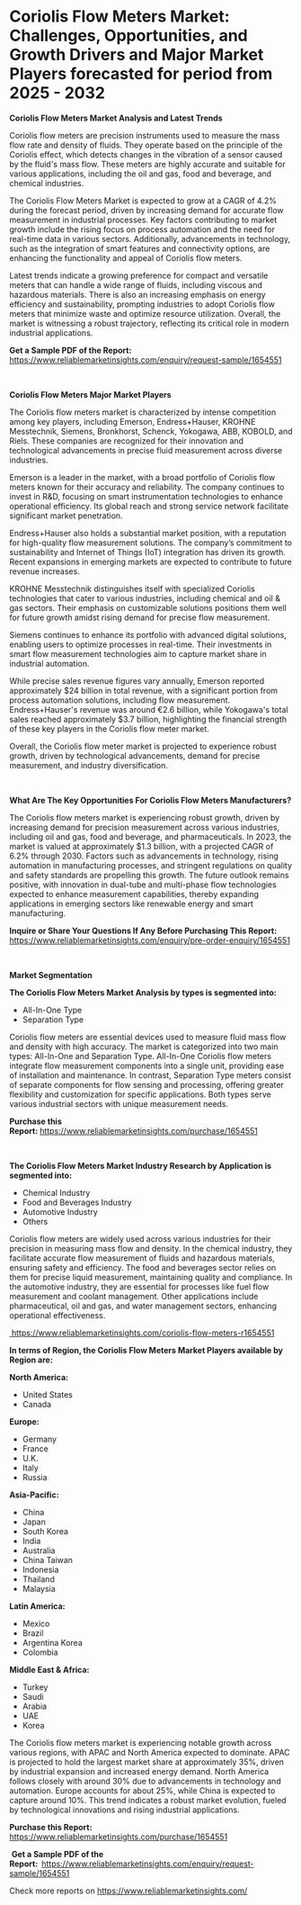<p><h1>Coriolis Flow Meters Market: Challenges, Opportunities, and Growth Drivers and Major Market Players forecasted for period from 2025 - 2032</h1></p><p><strong>Coriolis Flow Meters Market Analysis and Latest Trends</strong></p>
<p><p>Coriolis flow meters are precision instruments used to measure the mass flow rate and density of fluids. They operate based on the principle of the Coriolis effect, which detects changes in the vibration of a sensor caused by the fluid's mass flow. These meters are highly accurate and suitable for various applications, including the oil and gas, food and beverage, and chemical industries.</p><p>The Coriolis Flow Meters Market is expected to grow at a CAGR of 4.2% during the forecast period, driven by increasing demand for accurate flow measurement in industrial processes. Key factors contributing to market growth include the rising focus on process automation and the need for real-time data in various sectors. Additionally, advancements in technology, such as the integration of smart features and connectivity options, are enhancing the functionality and appeal of Coriolis flow meters.</p><p>Latest trends indicate a growing preference for compact and versatile meters that can handle a wide range of fluids, including viscous and hazardous materials. There is also an increasing emphasis on energy efficiency and sustainability, prompting industries to adopt Coriolis flow meters that minimize waste and optimize resource utilization. Overall, the market is witnessing a robust trajectory, reflecting its critical role in modern industrial applications.</p></p>
<p><strong>Get a Sample PDF of the Report:&nbsp;</strong> <a href="https://www.reliablemarketinsights.com/enquiry/request-sample/1654551?utm_campaign=2204&utm_medium=2&utm_source=Github&utm_content=ia&utm_term=11042025&utm_id=coriolis-flow-meters">https://www.reliablemarketinsights.com/enquiry/request-sample/1654551</a></p>
<p>&nbsp;</p>
<p><strong>Coriolis Flow Meters Major Market Players</strong></p>
<p><p>The Coriolis flow meters market is characterized by intense competition among key players, including Emerson, Endress+Hauser, KROHNE Messtechnik, Siemens, Bronkhorst, Schenck, Yokogawa, ABB, KOBOLD, and Riels. These companies are recognized for their innovation and technological advancements in precise fluid measurement across diverse industries.</p><p>Emerson is a leader in the market, with a broad portfolio of Coriolis flow meters known for their accuracy and reliability. The company continues to invest in R&D, focusing on smart instrumentation technologies to enhance operational efficiency. Its global reach and strong service network facilitate significant market penetration.</p><p>Endress+Hauser also holds a substantial market position, with a reputation for high-quality flow measurement solutions. The company’s commitment to sustainability and Internet of Things (IoT) integration has driven its growth. Recent expansions in emerging markets are expected to contribute to future revenue increases.</p><p>KROHNE Messtechnik distinguishes itself with specialized Coriolis technologies that cater to various industries, including chemical and oil & gas sectors. Their emphasis on customizable solutions positions them well for future growth amidst rising demand for precise flow measurement.</p><p>Siemens continues to enhance its portfolio with advanced digital solutions, enabling users to optimize processes in real-time. Their investments in smart flow measurement technologies aim to capture market share in industrial automation.</p><p>While precise sales revenue figures vary annually, Emerson reported approximately $24 billion in total revenue, with a significant portion from process automation solutions, including flow measurement. Endress+Hauser's revenue was around €2.6 billion, while Yokogawa's total sales reached approximately $3.7 billion, highlighting the financial strength of these key players in the Coriolis flow meter market.</p><p>Overall, the Coriolis flow meter market is projected to experience robust growth, driven by technological advancements, demand for precise measurement, and industry diversification.</p></p>
<p>&nbsp;</p>
<p><strong>What Are The Key Opportunities For Coriolis Flow Meters Manufacturers?</strong></p>
<p><p>The Coriolis flow meters market is experiencing robust growth, driven by increasing demand for precision measurement across various industries, including oil and gas, food and beverage, and pharmaceuticals. In 2023, the market is valued at approximately $1.3 billion, with a projected CAGR of 6.2% through 2030. Factors such as advancements in technology, rising automation in manufacturing processes, and stringent regulations on quality and safety standards are propelling this growth. The future outlook remains positive, with innovation in dual-tube and multi-phase flow technologies expected to enhance measurement capabilities, thereby expanding applications in emerging sectors like renewable energy and smart manufacturing.</p></p>
<p><strong>Inquire or Share Your Questions If Any Before Purchasing This Report:</strong> <a href="https://www.reliablemarketinsights.com/enquiry/pre-order-enquiry/1654551?utm_campaign=2204&utm_medium=2&utm_source=Github&utm_content=ia&utm_term=11042025&utm_id=coriolis-flow-meters">https://www.reliablemarketinsights.com/enquiry/pre-order-enquiry/1654551</a></p>
<p>&nbsp;</p>
<p><strong>Market Segmentation</strong></p>
<p><strong>The Coriolis Flow Meters Market Analysis by types is segmented into:</strong></p>
<p><ul><li>All-In-One Type</li><li>Separation Type</li></ul></p>
<p><p>Coriolis flow meters are essential devices used to measure fluid mass flow and density with high accuracy. The market is categorized into two main types: All-In-One and Separation Type. All-In-One Coriolis flow meters integrate flow measurement components into a single unit, providing ease of installation and maintenance. In contrast, Separation Type meters consist of separate components for flow sensing and processing, offering greater flexibility and customization for specific applications. Both types serve various industrial sectors with unique measurement needs.</p></p>
<p><strong>Purchase this Report:&nbsp;</strong><a href="https://www.reliablemarketinsights.com/purchase/1654551?utm_campaign=2204&utm_medium=2&utm_source=Github&utm_content=ia&utm_term=11042025&utm_id=coriolis-flow-meters">https://www.reliablemarketinsights.com/purchase/1654551</a></p>
<p>&nbsp;</p>
<p><strong>The Coriolis Flow Meters Market Industry Research by Application is segmented into:</strong></p>
<p><ul><li>Chemical Industry</li><li>Food and Beverages Industry</li><li>Automotive Industry</li><li>Others</li></ul></p>
<p><p>Coriolis flow meters are widely used across various industries for their precision in measuring mass flow and density. In the chemical industry, they facilitate accurate flow measurement of fluids and hazardous materials, ensuring safety and efficiency. The food and beverages sector relies on them for precise liquid measurement, maintaining quality and compliance. In the automotive industry, they are essential for processes like fuel flow measurement and coolant management. Other applications include pharmaceutical, oil and gas, and water management sectors, enhancing operational effectiveness.</p></p>
<p><a href="https://www.reliablemarketinsights.com/coriolis-flow-meters-r1654551?utm_campaign=2204&utm_medium=2&utm_source=Github&utm_content=ia&utm_term=11042025&utm_id=coriolis-flow-meters">&nbsp;https://www.reliablemarketinsights.com/coriolis-flow-meters-r1654551</a></p>
<p><strong>In terms of Region, the Coriolis Flow Meters Market Players available by Region are:</strong></p>
<p>
    <p> <strong> North America: </strong>
        <ul>
            <li>United States</li>
            <li>Canada</li>
        </ul>
        </p> 
    <p> <strong> Europe: </strong>
        <ul>
            <li>Germany</li>
            <li>France</li>
            <li>U.K.</li>
            <li>Italy</li>
            <li>Russia</li>
        </ul>
        </p> 
    <p> <strong> Asia-Pacific: </strong>
        <ul>
            <li>China</li>
            <li>Japan</li>
            <li>South Korea</li>
            <li>India</li>
            <li>Australia</li>
            <li>China Taiwan</li>
            <li>Indonesia</li>
            <li>Thailand</li>
            <li>Malaysia</li>
        </ul>
        </p> 
    <p> <strong> Latin America: </strong>
        <ul>
            <li>Mexico</li>
            <li>Brazil</li>
            <li>Argentina Korea</li>
            <li>Colombia</li>
        </ul>
        </p> 
    <p> <strong> Middle East & Africa: </strong>
        <ul>
            <li>Turkey</li>
            <li>Saudi</li>
            <li>Arabia</li>
            <li>UAE</li>
            <li>Korea</li>
        </ul>
    </p>
    </p>
<p><p>The Coriolis flow meters market is experiencing notable growth across various regions, with APAC and North America expected to dominate. APAC is projected to hold the largest market share at approximately 35%, driven by industrial expansion and increased energy demand. North America follows closely with around 30% due to advancements in technology and automation. Europe accounts for about 25%, while China is expected to capture around 10%. This trend indicates a robust market evolution, fueled by technological innovations and rising industrial applications.</p></p>
<p><strong>Purchase this Report: </strong><a href="https://www.reliablemarketinsights.com/purchase/1654551?utm_campaign=2204&utm_medium=2&utm_source=Github&utm_content=ia&utm_term=11042025&utm_id=coriolis-flow-meters">https://www.reliablemarketinsights.com/purchase/1654551</a></p>
<p>&nbsp;<strong>Get a Sample PDF of the Report:&nbsp;&nbsp;</strong><a href="https://www.reliablemarketinsights.com/enquiry/request-sample/1654551?utm_campaign=2204&utm_medium=2&utm_source=Github&utm_content=ia&utm_term=11042025&utm_id=coriolis-flow-meters">https://www.reliablemarketinsights.com/enquiry/request-sample/1654551</a></p>
<p><strong></strong></p>
<p>Check more reports on <a href="https://www.reliablemarketinsights.com/?utm_campaign=2204&utm_medium=2&utm_source=Github&utm_content=ia&utm_term=11042025&utm_id=coriolis-flow-meters">https://www.reliablemarketinsights.com/</a></p>